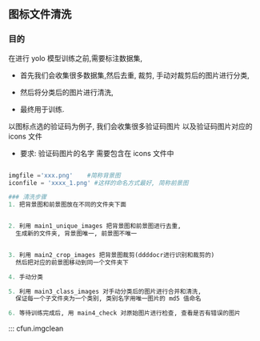 ## 图标文件清洗

### 目的
在进行 yolo 模型训练之前,需要标注数据集, 

- 首先我们会收集很多数据集,然后去重, 裁剪, 手动对裁剪后的图片进行分类, 

- 然后将分类后的图片进行清洗, 

- 最终用于训练.



以图标点选的验证码为例子, 我们会收集很多验证码图片 以及验证码图片对应的 icons 文件

- 要求: 验证码图片的名字 需要包含在 icons 文件中

```python

imgfile ='xxx.png'    #简称背景图
iconfile = 'xxxx_1.png' #这样的命名方式最好, 简称前景图

### 清洗步骤
1. 把背景图和前景图放在不同的文件夹下面


2. 利用 main1_unique_images 把背景图和前景图进行去重, 
  生成新的文件夹, 背景图唯一, 前景图不唯一


3. 利用 main2_crop_images 把背景图裁剪(ddddocr进行识别和裁剪的)
  然后把对应的前景图移动到同一个文件夹下

4. 手动分类

5. 利用 main3_class_images 对手动分类后的图片进行合并和清洗, 
  保证每一个子文件夹为一个类别, 类别名字用唯一图片的 md5 值命名

6. 等待训练完成后, 用 main4_check 对原始图片进行检查, 查看是否有错误的图片


```


::: cfun.imgclean